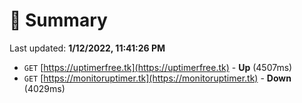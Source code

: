 # 📖 Summary
Last updated: **1/12/2022, 11:41:26 PM**

- `GET` [https://uptimerfree.tk](https://uptimerfree.tk) - **Up** (4507ms)
- `GET` [https://monitoruptimer.tk](https://monitoruptimer.tk) - **Down** (4029ms)
